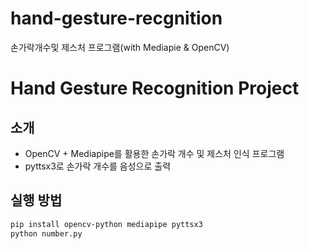 # hand-gesture-recgnition
손가락개수및 제스처 프로그램(with Mediapie &amp; OpenCV)
# Hand Gesture Recognition Project

## 소개
- OpenCV + Mediapipe를 활용한 손가락 개수 및 제스처 인식 프로그램
- pyttsx3로 손가락 개수를 음성으로 출력

## 실행 방법
```bash
pip install opencv-python mediapipe pyttsx3
python number.py
